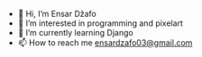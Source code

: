 - 👋 Hi, I’m Ensar Džafo
- 👀 I’m interested in programming and pixelart
- 🌱 I’m currently learning Django
- 📫 How to reach me ensardzafo03@gmail.com

<!---
EnsarDzaf0/EnsarDzaf0 is a ✨ special ✨ repository because its `README.md` (this file) appears on your GitHub profile.
You can click the Preview link to take a look at your changes.
--->
